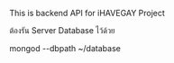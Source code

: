 This is backend API for iHAVEGAY Project

ต้องรัน Server Database ไว้ด้วย 

mongod  --dbpath ~/database
